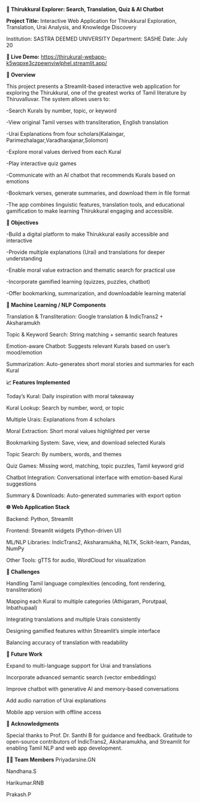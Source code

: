 **📝 Thirukkural Explorer: Search, Translation, Quiz & AI Chatbot**

**Project Title:**
Interactive Web Application for Thirukkural Exploration, Translation, Urai Analysis, and Knowledge Discovery

Institution: SASTRA DEEMED UNIVERSITY
Department: SASHE
Date: July 20

**🔗 Live Demo:**
https://thirukural-webapp-k5wqpxe3czpewnviwlphel.streamlit.app/

**📌 Overview**

This project presents a Streamlit-based interactive web application for exploring the Thirukkural, one of the greatest works of Tamil literature by Thiruvalluvar. The system allows users to:

 -Search Kurals by number, topic, or keyword

 -View original Tamil verses with transliteration, English translation

 -Urai Explanations from four scholars(Kalaingar, Parimezhalagar,Varadharajanar,Solomon)

 -Explore moral values derived from each Kural

 -Play interactive quiz games

 -Communicate with an AI chatbot that recommends Kurals based on emotions

 -Bookmark verses, generate summaries, and download them in file format

-The app combines linguistic features, translation tools, and educational gamification to make learning Thirukkural engaging and accessible.

**🎯 Objectives**

 -Build a digital platform to make Thirukkural easily accessible and interactive

 -Provide multiple explanations (Urai) and translations for deeper understanding

 -Enable moral value extraction and thematic search for practical use

 -Incorporate gamified learning (quizzes, puzzles, chatbot)

 -Offer bookmarking, summarization, and downloadable learning material

**🧠 Machine Learning / NLP Components**

Translation & Transliteration: Google translation & IndicTrans2 + Aksharamukh

Topic & Keyword Search: String matching + semantic search features

Emotion-aware Chatbot: Suggests relevant Kurals based on user’s mood/emotion

Summarization: Auto-generates short moral stories and summaries for each Kural

**📈 Features Implemented**

Today’s Kural: Daily inspiration with moral takeaway

Kural Lookup: Search by number, word, or topic

Multiple Urais: Explanations from 4 scholars

Moral Extraction: Short moral values highlighted per verse

Bookmarking System: Save, view, and download selected Kurals

Topic Search: By numbers, words, and themes

Quiz Games: Missing word, matching, topic puzzles, Tamil keyword grid

Chatbot Integration: Conversational interface with emotion-based Kural suggestions

Summary & Downloads: Auto-generated summaries with export option

**🌐 Web Application Stack**

Backend: Python, Streamlit

Frontend: Streamlit widgets (Python-driven UI)

ML/NLP Libraries: IndicTrans2, Aksharamukha, NLTK, Scikit-learn, Pandas, NumPy

Other Tools: gTTS for audio, WordCloud for visualization

**🚧 Challenges**

Handling Tamil language complexities (encoding, font rendering, transliteration)

Mapping each Kural to multiple categories (Athigaram, Porutpaal, Inbathupaal)

Integrating translations and multiple Urais consistently

Designing gamified features within Streamlit’s simple interface

Balancing accuracy of translation with readability

**🚀 Future Work**

Expand to multi-language support for Urai and translations

Incorporate advanced semantic search (vector embeddings)

Improve chatbot with generative AI and memory-based conversations

Add audio narration of Urai explanations

Mobile app version with offline access

**🙏 Acknowledgments**

Special thanks to Prof. Dr. Santhi B for guidance and feedback. Gratitude to open-source contributors of IndicTrans2, Aksharamukha, and Streamlit for enabling Tamil NLP and web app development.

**👨‍💻 Team Members**
Priyadarsine.GN

Nandhana.S

Harikumar.RNB

Prakash.P
